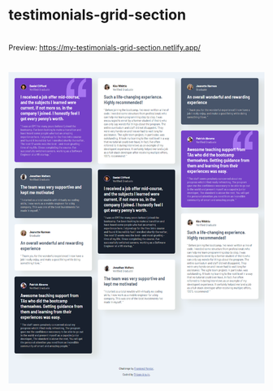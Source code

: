 # testimonials-grid-section
#
Preview: https://my-testimonials-grid-section.netlify.app/
#
![alt text](https://github.com/thiago-araujo-dev/testimonials-grid-section/blob/master/screenshot.png)
